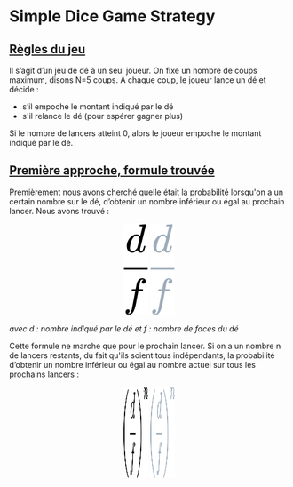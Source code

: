 # Simple Dice Game Strategy
## <u>Règles du jeu</u>
Il s’agit d’un jeu de dé à un seul joueur. On fixe un nombre de coups maximum, disons N=5 coups.
A chaque coup, le joueur lance un dé et décide :
<ul>
    <li>s’il empoche le montant indiqué par le dé</li>
    <li>s'il relance le dé (pour espérer gagner plus)</li>
</ul>

Si le nombre de lancers atteint 0, alors le joueur empoche le montant indiqué par le dé.

## <u>Première approche, formule trouvée</u> 
Premièrement nous avons cherché quelle était la probabilité lorsqu'on a un certain nombre sur le dé, d’obtenir un nombre 
inférieur ou égal au prochain lancer. Nous avons trouvé : 

<p align="center">
    <img width="44" height="164" src="readme_data/images/frac_d_f.png#gh-light-mode-only">
    <img width="44" height="164" src="readme_data/images/frac_d_f_darkmode.png#gh-dark-mode-only">
</p>

<em>avec d : nombre indiqué par le dé
et f : nombre de faces du dé</em>

Cette formule ne marche que pour le prochain lancer. Si on a un nombre n de lancers restants, du fait qu'ils soient tous indépendants, la probabilité 
d’obtenir un nombre inférieur ou égal au nombre actuel sur tous les prochains lancers :

<p align="center">
    <img width="44" height="164" src="readme_data/images/left(_frac_d_f_r.png#gh-light-mode-only">
    <img width="44" height="164" src="readme_data/images/left(_frac_d_f_r-1_darmode.png#gh-dark-mode-only">
</p>